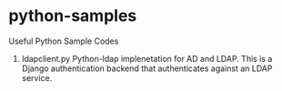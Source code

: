 # python-samples
Useful Python Sample Codes

1. ldapclient.py
Python-ldap implenetation for AD and LDAP. This is a Django authentication backend that authenticates against an LDAP service.
